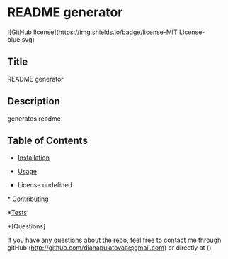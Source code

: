 # README generator
  ![GitHub license](https://img.shields.io/badge/license-MIT License-blue.svg)

  ## Title
  README generator

  ## Description
  generates readme

  ## Table of Contents
  

  * [Installation](#installation)


  * [Usage](#usage)


  * License
  undefined

  *[ Contributing](#contributing)
  

  *[Tests](#tests)
 

  *[Questions]
  
  If you have any questions about the repo, feel free to contact me through gitHub (http://github.com/dianapulatovaa@gmail.com)
  or directly at (<undefined>)


